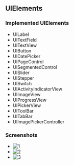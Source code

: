 ## UIElements
### Implemented UIElements
* UILabel
* UITextField
* UITextView
* UIButton
* UIDatePicker
* UIPageControl
* UISegmentedControl
* UISlider
* UIStepper
* UISwitch
* UIActivityIndicatorView
* UIImageView
* UIProgressView
* UIPickerView
* UIToolBar
* UITabBar
* UIImagePickerController

### Screenshots
* ![1](https://user-images.githubusercontent.com/59638518/122765097-c6bf2680-d2bd-11eb-8cad-89f5d7ac224e.png)
* ![2](https://user-images.githubusercontent.com/59638518/122766927-b6a84680-d2bf-11eb-9a62-5100326fbd50.png)
* ![3](https://user-images.githubusercontent.com/59638518/122766950-bd36be00-d2bf-11eb-95b6-03cb617d969f.png)
